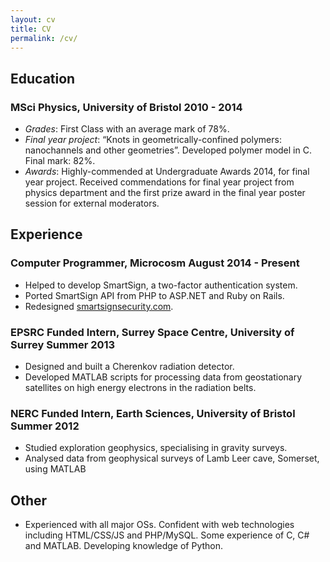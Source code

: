 ```yaml
---
layout: cv
title: CV
permalink: /cv/
---
```


Education
--------

### MSci Physics, University of Bristol <span class="cv date-right">2010 - 2014</span>

- _Grades_: First Class with an average mark of 78%.
- _Final year project_: “Knots in geometrically-confined polymers: nanochannels and other geometries”. Developed polymer model in C. Final mark: 82%.
- _Awards_: Highly-commended at Undergraduate Awards 2014, for final year project. Received commendations for final year project from physics department and the first prize award in the final year poster session for external moderators.


Experience
----------

### Computer Programmer, Microcosm <span class="cv date-right"> August 2014 - Present</span>

- Helped to develop SmartSign, a two-factor authentication system.
- Ported SmartSign API from PHP to ASP.NET and Ruby on Rails.
- Redesigned [smartsignsecurity.com](https://smartsignsecurity.com).

### EPSRC Funded Intern, Surrey Space Centre, University of Surrey <span class="cv date-right">Summer 2013</span>

- Designed and built a Cherenkov radiation detector.
- Developed MATLAB scripts for processing data from geostationary satellites on high energy electrons in the radiation belts.

### NERC Funded Intern, Earth Sciences, University of Bristol <span class="cv date-right">Summer 2012</span>

- Studied exploration geophysics, specialising in gravity surveys.
- Analysed data from geophysical surveys of Lamb Leer cave, Somerset, using MATLAB


Other
-----

- Experienced with all major OSs. Confident with web technologies including HTML/CSS/JS and PHP/MySQL. Some experience of C, C# and MATLAB. Developing knowledge of Python. 


